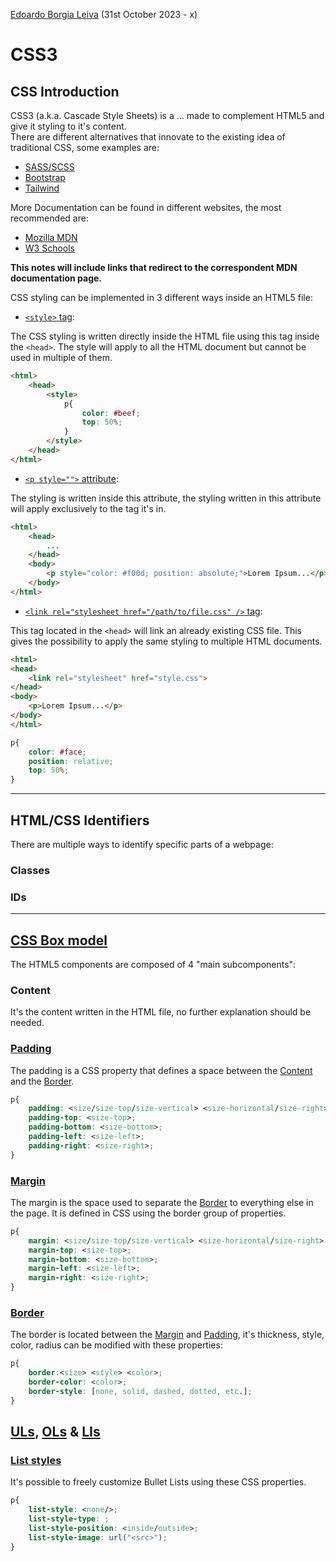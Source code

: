 [Edoardo Borgia Leiva](https://edoardo-b-leiva.github.io) (31st October 2023 - x)
# CSS3
## CSS Introduction
CSS3 (a.k.a. Cascade Style Sheets) is a ... made to complement HTML5 and give it styling to it's content.  
There are different alternatives that innovate to the existing idea of traditional CSS, some examples are:
- [SASS/SCSS](https://sass-lang.com/)
- [Bootstrap](https://getbootstrap.com/)
- [Tailwind](https://tailwindcss.com/)

More Documentation can be found in different websites, the most recommended are:
- [Mozilla MDN](https://developer.mozilla.org/)
- [W3 Schools](https://www.w3schools.com/css/default.asp)

__This notes will include links that redirect to the correspondent MDN documentation page.__

CSS styling can be implemented in 3 different ways inside an HTML5 file:
- [`<style>` tag](https://developer.mozilla.org/en-US/docs/Web/HTML/Element/style):

The CSS styling is written directly inside the HTML file using this tag inside the `<head>`. The style will apply to all the HTML document but cannot be used in multiple of them.
```html
<html>
    <head>
        <style>
            p{
                color: #beef;
                top: 50%;
            }
        </style>
    </head>
</html>
```
- [`<p style="">` attribute](https://developer.mozilla.org/en-US/docs/Web/API/HTMLElement/style):

The styling is written inside this attribute, the styling written in this attribute will apply exclusively to the tag it's in.
```html
<html>
    <head>
        ...
    </head>
    <body>
        <p style="color: #f00d; position: absolute;">Lorem Ipsum...</p>
    </body>
</html>
```
- [`<link rel="stylesheet href="/path/to/file.css" />` tag](https://developer.mozilla.org/en-US/docs/Web/HTML/Element/link):

This tag located in the `<head>` will link an already existing CSS file. This gives the possibility to apply the same styling to multiple HTML documents.
```HTML
<html>
<head>
    <link rel="stylesheet" href="style.css">
</head>
<body>
    <p>Lorem Ipsum...</p>
</body>
</html>
```
```CSS
p{
    color: #face;
    position: relative;
    top: 50%;
}
```
---
## HTML/CSS Identifiers
There are multiple ways to identify specific parts of a webpage:
### Classes
### IDs

---
## [CSS Box model](https://developer.mozilla.org/en-US/docs/Learn/CSS/Building_blocks/The_box_model)
The HTML5 components are composed of 4 "main subcomponents":
### Content
It's the content written in the HTML file, no further explanation should be needed.
### [Padding](https://developer.mozilla.org/en-US/docs/Web/CSS/padding)
The padding is a CSS property that defines a space between the [Content](#Content) and the [Border](#Border).
```CSS
p{
    padding: <size/size-top/size-vertical> <size-horizontal/size-right> <size-bottom> <size-left>;
    padding-top: <size-top>;
    padding-bottom: <size-bottom>;
    padding-left: <size-left>;
    padding-right: <size-right>; 
}
```
### [Margin](https://developer.mozilla.org/en-US/docs/Web/CSS/margin)
The margin is the space used to separate the [Border](#border) to everything else in the page.
It is defined in CSS using the border group of properties.
```css
p{
    margin: <size/size-top/size-vertical> <size-horizontal/size-right> <size-bottom> <size-left>;
    margin-top: <size-top>;
    margin-bottom: <size-bottom>;
    margin-left: <size-left>;
    margin-right: <size-right>; 
}
```
### [Border](https://developer.mozilla.org/en-US/docs/Web/CSS/border)
The border is located between the [Margin](#margin) and [Padding](#padding), it's thickness, style, color, radius can be modified with these properties:
```css
p{
    border:<size> <style> <color>;
    border-color: <color>;
    border-style: [none, solid, dashed, dotted, etc.];
}
```
## [ULs](), [OLs]() & [LIs]()
### [List styles]()
It's possible to freely customize Bullet Lists using these CSS properties.
```css
p{
    list-style: <none/>;
    list-style-type: ;
    list-style-position: <inside/outside>;
    list-style-image: url("<src>");
}
```
